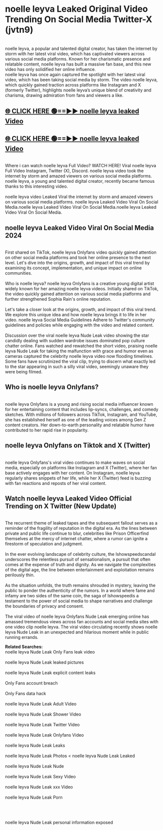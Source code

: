 # noelle leyva Leaked Original Video Trending On Social Media Twitter-X (jvtn9)

<br>
noelle leyva, a popular and talented digital creator, has taken the internet by storm with her latest viral video, which has captivated viewers across various social media platforms. Known for her charismatic presence and relatable content, noelle leyva has built a massive fan base, and this new video has only solidified her online influence.
<br>
noelle leyva has once again captured the spotlight with her latest viral video, which has been taking social media by storm. The video noelle leyva, which quickly gained traction across platforms like Instagram and X (formerly Twitter), highlights noelle leyva’s unique blend of creativity and charisma, drawing admiration from fans and viewers a like.
<br>

## [🌐 CLICK HERE 🟢==►►  noelle leyva leaked Video ](https://onlyclips.site?title=noelle_leyva&ref=git)

## [🌐 CLICK HERE 🟢==►►  noelle leyva leaked Video ](https://onlyclips.site?title=noelle_leyva&ref=git)



<br>
Where i can watch noelle leyva Full Video? WATCH HERE! Viral noelle leyva Full Video Instagram, Twitter (X), Discord. noelle leyva video took the internet by storm and amazed viewers on various social media platforms. noelle leyva, a young and talented digital creator, recently became famous thanks to this interesting video.
<br><br>
noelle leyva video Leaked Viral the internet by storm and amazed viewers on various social media platforms. noelle leyva Leaked Video Viral On Social Media.noelle leyva Leaked Video Viral On Social Media.noelle leyva Leaked Video Viral On Social Media.
<br>

<h2>noelle leyva Leaked Video Viral On Social Media 2024</h2>
<br>
First shared on TikTok, noelle leyva Onlyfans video quickly gained attention on other social media platforms and took her online presence to the next level. Let's dive into the origins, growth, and impact of this viral trend by examining its concept, implementation, and unique impact on online communities.
<br><br>
Who is noelle leyva? noelle leyva Onlyfans is a creative young digital artist widely known for her amazing noelle leyva videos. Initially shared on TikTok, the video quickly gained attention on various social media platforms and further strengthened Sophia Rain's online reputation.
<br><br>
Let's take a closer look at the origins, growth, and impact of this viral trend. We explore this unique idea and how noelle leyva brings it to life in her video. noelle leyva Social Media Guidelines Adhere to Twitter's community guidelines and policies while engaging with the video and related content.
<br><br>
Discussion over the viral noelle leyva Nude Leak video showing the star candidly dealing with sudden wardrobe issues dominated pop culture chatter online. Fans watched and rewatched the short video, praising noelle leyva Nude Leak for taking the malfunction with grace and humor even as cameras captured the celebrity noelle leyva video now flooding timelines. Some fans have scrutinized the viral clip, trying to discern what exactly led to the star appearing in such a silly viral video, seemingly unaware they were being filmed.
<br>

<h2>Who is noelle leyva Onlyfans?</h2>
<br>
noelle leyva Onlyfans is a young and rising social media influencer known for her entertaining content that includes lip-syncs, challenges, and comedy sketches. With millions of followers across TikTok, Instagram, and YouTube, she has established herself as one of the leading voices among Gen Z content creators. Her down-to-earth personality and relatable humor have contributed to her rapid rise in popularity.
<br>
<h2>noelle leyva Onlyfans on Tiktok and X (Twitter)</h2>
<br>
noelle leyva Onlyfans's viral video continues to make waves on social media, especially on platforms like Instagram and X (Twitter), where her fan base actively engages with her content. On Instagram, noelle leyva regularly shares snippets of her life, while her X (Twitter) feed is buzzing with fan reactions and reposts of her viral content.
<br>
<h2>Watch noelle leyva Leaked Video Official Trending on X Twitter (New Update)</h2>
<br>
The recurrent theme of leaked tapes and the subsequent fallout serves as a reminder of the fragility of reputation in the digital era. As the lines between private and public life continue to blur, celebrities like Prison Officerfind themselves at the mercy of internet chatter, where a rumor can ignite a firestorm of speculation and judgment.
<br><br>
In the ever evolving landscape of celebrity culture, the Ishowspeedscandal underscores the relentless pursuit of sensationalism, a pursuit that often comes at the expense of truth and dignity. As we navigate the complexities of the digital age, the line between entertainment and exploitation remains perilously thin.
<br><br>
As the situation unfolds, the truth remains shrouded in mystery, leaving the public to ponder the authenticity of the rumors. In a world where fame and infamy are two sides of the same coin, the saga of Ishowspeedis a testament to the power of social media to shape narratives and challenge the boundaries of privacy and consent.
<br><br>
The viral video of noelle leyva Onlyfans Nude Leak emerging online has amassed tremendous views across fan accounts and social media sites with one video clip noelle leyva. The viral video circulating recently shows noelle leyva Nude Leak in an unexpected and hilarious moment while in public running errands.
<br>

<strong>Related Searches:</strong>
<br>
noelle leyva Nude Leak Only Fans leak video
<br><br>
noelle leyva Nude Leak leaked pictures
<br><br>
noelle leyva Nude Leak explicit content leaks
<br><br>
Only Fans account breach
<br><br>
Only Fans data hack
<br><br>
noelle leyva Nude Leak Adult Video
<br><br>
noelle leyva Nude Leak Shower Video
<br><br>
noelle leyva Nude Leak Twitter Video
<br><br>
noelle leyva Nude Leak Onlyfans Video
<br><br>
noelle leyva Nude Leak Leaks
<br><br>
noelle leyva Nude Leak Photos
<
noelle leyva Nude Leak Leaked
<br><br>
noelle leyva Nude Leak Nude
<br><br>
noelle leyva Nude Leak Sexy Video
<br><br>
noelle leyva Nude Leak xxx Video
<br><br>
noelle leyva Nude Leak Porn
<br><br>

<br><br>
noelle leyva Nude Leak personal information exposed